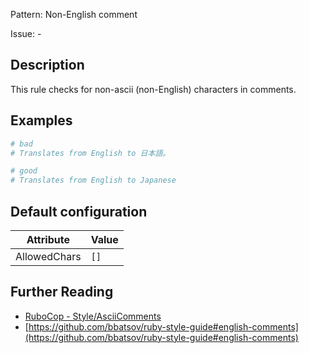 Pattern: Non-English comment

Issue: -

## Description

This rule checks for non-ascii (non-English) characters in comments.

## Examples

```ruby
# bad
# Translates from English to 日本語。

# good
# Translates from English to Japanese
```

## Default configuration

Attribute | Value
--- | ---
AllowedChars | `[]`

## Further Reading

* [RuboCop - Style/AsciiComments](https://rubocop.readthedocs.io/en/latest/cops_style/#styleasciicomments)
* [https://github.com/bbatsov/ruby-style-guide#english-comments](https://github.com/bbatsov/ruby-style-guide#english-comments)
